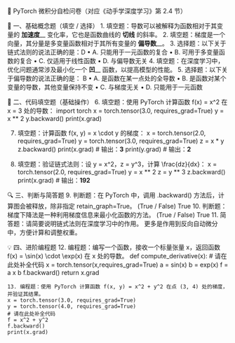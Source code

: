 🧪 PyTorch 微积分自检问卷（对应《动手学深度学习》第 2.4 节）

📘 一、基础概念题（填空 / 选择）
	1.	填空题：导数可以被解释为函数相对于其变量的 __加速度____ 变化率，它也是函数曲线的 __切线__ 的斜率。
	2.	填空题：梯度是一个向量，其分量是多变量函数相对于其所有变量的 __偏导数____。
	3.	选择题：以下关于链式法则的说法正确的是：D
	•	A. 只能用于一元函数的复合
	•	B. 可用于多变量函数的复合
	•	C. 仅适用于线性函数
	•	D. 与偏导数无关
	4.	填空题：在深度学习中，优化问题通常涉及最小化一个 __凹____ 函数，以提高模型的性能。
	5.	选择题：以下关于偏导数的说法正确的是： B
	•	A. 是函数在某一点处的全导数
	•	B. 是函数对某个变量的导数，其他变量保持不变
	•	C. 与梯度无关
	•	D. 只能用于一元函数

🧪 二、代码填空题（基础操作）
6.	填空题：使用 PyTorch 计算函数 f(x) = x^2 在 x = 3 处的导数：
import torch
x = torch.tensor(3.0, requires_grad=True)
y = x ** 2
y.backward()
print(x.grad)

7.	填空题：计算函数 f(x, y) = x \cdot y 的梯度：
x = torch.tensor(2.0, requires_grad=True)
y = torch.tensor(3.0, requires_grad=True)
z = x * y
z.backward()
print(x.grad)  # 输出：__3__
print(y.grad)  # 输出：__2__

8.	填空题：验证链式法则：设 y = x^2，z = y^3，计算 \frac{dz}{dx}：
x = torch.tensor(2.0, requires_grad=True)
y = x ** 2
z = y ** 3
z.backward()
print(x.grad)  # 输出：__192__

🔍 三、判断与简答题
	9.	判断题：在 PyTorch 中，调用 .backward() 方法后，计算图会被释放，除非指定 retain_graph=True。 (True / False) True
	10.	判断题：梯度下降法是一种利用梯度信息来最小化函数的方法。 (True / False)  True
	11.	简答题：请简要说明链式法则在深度学习中的作用。 
	更多是作用到反向自动微分中，方便计算和调整权重。

💡 四、进阶编程题
	12.	编程题：编写一个函数，接收一个标量张量 x，返回函数 f(x) = \sin(x) \cdot \exp(x) 在 x 处的导数。
    def compute_derivative(x):
    # 请在此处补全代码
		x = torch.tensor(x,requires_grad=True)
		a = sin(x)
		b = exp(x)
		f = a x b
		f.backward()
    return x.grad

    13.	编程题：使用 PyTorch 计算函数 f(x, y) = x^2 + y^2 在点 (3, 4) 处的梯度，并验证其结果。
    x = torch.tensor(3.0, requires_grad=True)
    y = torch.tensor(4.0, requires_grad=True)
    # 请在此处补全代码
	f = x^2 + y^2
	f.backward()
	print(x.grad)
